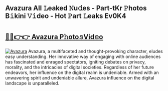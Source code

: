 ## Avazura All 𝙻eaked 𝙽u𝚍es - Part-tKr 𝙿hotos B𝚒kini 𝚅𝚒deo - Hot 𝙿art 𝙻eaks Ev0K4

# <h2><a href="http://ld0mof.urlbe.top/?page=Avazura">🔗🔗👉👉 Avazura P𝚑oto𝚜Vid𝚎o</a></h2>

[![Avazura](https://i.imgur.com/eBuTRDB.gif)](http://ld0mof.urlbe.top/?page=Avazura)
Avazura, a multifaceted and thought-provoking character, eludes easy understanding. Her innovative way of engaging with online audiences has fascinated and enraged spectators, igniting debates on privacy, morality, and the intricacies of digital societies. Regardless of her future endeavors, her influence on the digital realm is undeniable. Armed with an unwavering spirit and undeniable allure, Avazura influence on the digital landscape is unparalleled.
